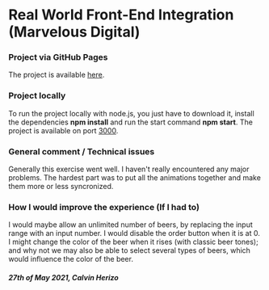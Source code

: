 # Real World Front-End Integration (Marvelous Digital)

### Project via GitHub Pages

The project is available [here](https://ozireh.github.io/beerorder/dist/).

### Project locally

To run the project locally with node.js, you just have to download it, install the dependencies **npm install** and run the start command **npm start**.
The project is available on port [3000](http://localhost:3000/).

### General comment / Technical issues

Generally this exercise went well. I haven't really encountered any major problems. The hardest part was to put all the animations together and make them more or less syncronized.


### How I would improve the experience (If I had to)

I would maybe allow an unlimited number of beers, by replacing the input range with an input number.
I would disable the order button when it is at 0.
I might change the color of the beer when it rises (with classic beer tones); and why not we may also be able to select several types of beers, which would influence the color of the beer.

##### 27th of May 2021, Calvin Herizo